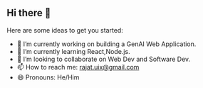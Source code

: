 ## Hi there 👋

<!--
**i-rjt/i-rjt** is a ✨ _special_ ✨ repository because its `README.md` (this file) appears on your GitHub profile.
-->
Here are some ideas to get you started:

- 🔭 I’m currently working on building a GenAI Web Application.
- 🌱 I’m currently learning React,Node.js.
- 👯 I’m looking to collaborate on Web Dev and Software Dev.
- 📫 How to reach me: rajat.uix@gmail.com
- 😄 Pronouns: He/Him
